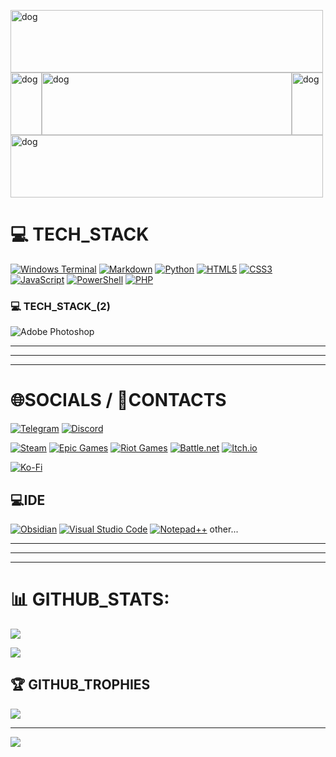 
<a href="https://github.com/NicoNikoNert"><img src="https://avatars.mds.yandex.net/i?id=319de46b1abd271f493d38ed1af6f0e4_l-5446590-images-thumbs&n=13" width="500" height="100" alt="dog"/></a>
<br><a href="https://github.com/NicoNikoNert"><img src="https://avatars.mds.yandex.net/i?id=319de46b1abd271f493d38ed1af6f0e4_l-5446590-images-thumbs&n=13" width="50" height="100" alt="dog"/></a><a href="https://github.com/NicoNikoNert"><img src="https://avatars.mds.yandex.net/i?id=319de46b1abd271f493d38ed1af6f0e4_l-5446590-images-thumbs&n=13" width="400" height="100" alt="dog"/></a><a href="https://github.com/NicoNikoNert"><img src="https://avatars.mds.yandex.net/i?id=319de46b1abd271f493d38ed1af6f0e4_l-5446590-images-thumbs&n=13" width="50" height="100" alt="dog"/></a>
<br><a href="https://github.com/NicoNikoNert"><img src="https://avatars.mds.yandex.net/i?id=319de46b1abd271f493d38ed1af6f0e4_l-5446590-images-thumbs&n=13" width="500" height="100" alt="dog"/></a>


# 💻 TECH_STACK
[![Windows Terminal](https://img.shields.io/badge/Windows%20Terminal-%234D4D4D.svg?style=for-the-badge&logo=windows-terminal&logoColor=white)]()
[![Markdown](https://img.shields.io/badge/markdown-%23000000.svg?style=for-the-badge&logo=markdown&logoColor=white)](https://www.markdownguide.org/)
[![Python](https://img.shields.io/badge/python-3670A0?style=flat-square&logo=python&logoColor=ffdd54)](https://www.python.org/)
[![HTML5](https://img.shields.io/badge/html5-%23E34F26.svg?style=flat-square&logo=html5&logoColor=white)](https://www.w3schools.com/html/)
[![CSS3](https://img.shields.io/badge/css3-%231572B6.svg?style=flat-square&logo=css3&logoColor=white)](https://developer.mozilla.org/ru/docs/Web/CSS)
[![JavaScript](https://img.shields.io/badge/javascript-%23323330.svg?style=flat-square&logo=javascript&logoColor=%23F7DF1E)](https://learn.javascript.ru/)
[![PowerShell](https://img.shields.io/badge/PowerShell-%235391FE.svg?style=flat-square&logo=powershell&logoColor=white)](https://learn.microsoft.com/ru-ru/powershell/scripting/overview?view=powershell-7.5)
[![PHP](https://img.shields.io/badge/php-%23777BB4.svg?style=flat-square&logo=php&logoColor=white)](https://www.php.net/)

### 💻 TECH_STACK_(2)
![Adobe Photoshop](https://img.shields.io/badge/adobe%20photoshop-%2331A8FF.svg?style=flat-square&logo=adobe%20photoshop&logoColor=white) 

---
---
---

# 🌐SOCIALS / 👤CONTACTS
[![Telegram](https://img.shields.io/badge/Telegram-2CA5E0?style=for-the-badge&logo=telegram&logoColor=white)](https://t.me/Nik0Nik0)
[![Discord](https://img.shields.io/badge/Discord-%235865F2.svg?style=for-the-badge&logo=discord&logoColor=white)](https://discord.com/)

[![Steam](https://img.shields.io/badge/steam-%23000000.svg?style=flat-square&logo=steam&logoColor=white)](https://steamcommunity.com/profiles/)
[![Epic Games](https://img.shields.io/badge/epicgames-%23313131.svg?style=flat-square&logo=epicgames&logoColor=white)](https://)
[![Riot Games](https://img.shields.io/badge/riotgames-D32936.svg?style=flat-square&logo=riotgames&logoColor=white)](https://)
[![Battle.net](https://img.shields.io/badge/battle.net-%2300AEFF.svg?style=flat-square&logo=battle.net&logoColor=white)](https://)
[![Itch.io](https://img.shields.io/badge/Itch-%23FF0B34.svg?style=flat-square&logo=Itch.io&logoColor=white)](https://)

[![Ko-Fi](https://img.shields.io/badge/Ko--fi-F16061?style=flat-square&logo=ko-fi&logoColor=white)](https://ko-fi.com/nik0nik0) 

## 💻IDE
[![Obsidian](https://img.shields.io/badge/Obsidian-%23483699.svg?style=for-the-badge&logo=obsidian&logoColor=white)](https://obsidian.md/)
[![Visual Studio Code](https://img.shields.io/badge/Visual%20Studio%20Code-0078d7.svg?style=flat-square&logo=visual-studio-code&logoColor=white)](https://code.visualstudio.com/)
[![Notepad++](https://img.shields.io/badge/Notepad++-90E59A.svg?style=flat-square&logo=notepad%2b%2b&logoColor=black)](https://notepad-plus-plus.org/) other...

---
---
---

# 📊 GITHUB_STATS:
![](https://github-readme-stats.vercel.app/api?username=NicoNikoNert&theme=dark&hide_border=false&include_all_commits=false&count_private=false)<br/>
<!--![](https://nirzak-streak-stats.vercel.app/?user=NicoNikoNert&theme=dark&hide_border=false)<br/>-->
![](https://github-readme-stats.vercel.app/api/top-langs/?username=NicoNikoNert&theme=dark&hide_border=false&include_all_commits=false&count_private=false&layout=compact)

## 🏆 GITHUB_TROPHIES
![](https://github-profile-trophy.vercel.app/?username=NicoNikoNert&theme=radical&no-frame=false&no-bg=false&margin-w=4)
<!--
### 🔝 Top Contributed Repo
![](https://github-contributor-stats.vercel.app/api?username=NicoNikoNert&limit=5&theme=dark&combine_all_yearly_contributions=true)
-->
---
[![](https://visitcount.itsvg.in/api?id=NicoNikoNert&icon=0&color=0)](https://visitcount.itsvg.in)



<!--
## 💰 You can help me by Donating
[![Ko-Fi](https://img.shields.io/badge/Ko--fi-F16061?style=flat-square&logo=ko-fi&logoColor=white)](https://ko-fi.com/nik0nik0) 
[![Ko-Fi](https://img.shields.io/badge/Ko--fi-F16061?style=flat-square&logo=ko-fi&logoColor=white)](https://ko-fi.com/nik0nik0)
[![Ko-Fi](https://img.shields.io/badge/Ko--fi-F16061?style=flat-square&logo=ko-fi&logoColor=white)](https://ko-fi.com/nik0nik0)
[![Ko-Fi](https://img.shields.io/badge/Ko--fi-F16061?style=flat-square&logo=ko-fi&logoColor=white)](https://ko-fi.com/nik0nik0)
[![Ko-Fi](https://img.shields.io/badge/Ko--fi-F16061?style=flat-square&logo=ko-fi&logoColor=white)](https://ko-fi.com/nik0nik0)
[![Ko-Fi](https://img.shields.io/badge/Ko--fi-F16061?style=flat-square&logo=ko-fi&logoColor=white)](https://ko-fi.com/nik0nik0)
[![Ko-Fi](https://img.shields.io/badge/Ko--fi-F16061?style=flat-square&logo=ko-fi&logoColor=white)](https://ko-fi.com/nik0nik0)
[![Ko-Fi](https://img.shields.io/badge/Ko--fi-F16061?style=flat-square&logo=ko-fi&logoColor=white)](https://ko-fi.com/nik0nik0)
[![Ko-Fi](https://img.shields.io/badge/Ko--fi-F16061?style=flat-square&logo=ko-fi&logoColor=white)](https://ko-fi.com/nik0nik0)
__>



<!-- ======================================================================================================================================= -->
<!-- ======================================================================================================================================= -->
<!-- ======================================================================================================================================= -->
<!-- ======================================================================================================================================= -->
<!-- ======================================================================================================================================= -->
<!-- ======================================================================================================================================= -->





<!--
## Hi there 👋

```py
import = nikoniko.profile
```

## IDE
Obsidian, VSCODE, Notepad++...
-->

<!--[[https://camo.githubusercontent.com/bd394a787b831849910927427ca0a026b754f7337b477d8b90a4eb01bddc9773/68747470733a2f2f696d672e736869656c64732e696f2f62616467652f4f6273696469616e2d2532333438333639392e7376673f7374796c653d666f722d7468652d6261646765266c6f676f3d6f6273696469616e266c6f676f436f6c6f723d7768697465]]
-->


<!--
**NicoNikoNert/NicoNikoNert** is a ✨ _special_ ✨ repository because its `README.md` (this file) appears on your GitHub profile.

Here are some ideas to get you started:

- 🔭 I’m currently working on ...
- 🌱 I’m currently learning ...
- 👯 I’m looking to collaborate on ...
- 🤔 I’m looking for help with ...
- 💬 Ask me about ...
- 📫 How to reach me: ...
- 😄 Pronouns: ...
- ⚡ Fun fact: ...
-->
